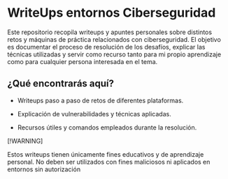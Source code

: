 # WriteUps entornos Ciberseguridad

Este repositorio recopila writeups y apuntes personales sobre distintos retos y máquinas de práctica relacionados con ciberseguridad.
El objetivo es documentar el proceso de resolución de los desafíos, explicar las técnicas utilizadas y servir como recurso tanto para mi propio aprendizaje como para cualquier persona interesada en el tema.

## ¿Qué encontrarás aquí?

- Writeups paso a paso de retos de diferentes plataformas.

- Explicación de vulnerabilidades y técnicas aplicadas.

- Recursos útiles y comandos empleados durante la resolución.

[!WARNING]

Estos writeups tienen únicamente fines educativos y de aprendizaje personal.
No deben ser utilizados con fines maliciosos ni aplicados en entornos sin autorización